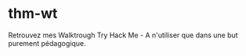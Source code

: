# thm-wt
Retrouvez mes Walktrough Try Hack Me - A n'utiliser que dans une but purement pédagogique.
